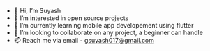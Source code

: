 - 👋 Hi, I’m Suyash
- 👀 I’m interested in open source projects
- 🌱 I’m currently learning mobile app developement using flutter
- 💞️ I’m looking to collaborate on any project, a beginner can handle
- 📫 Reach me via email - gsuyash017@gmail.com

<!---
Gsuyash20/Gsuyash20 is a ✨ special ✨ repository because its `README.md` (this file) appears on your GitHub profile.
You can click the Preview link to take a look at your changes.
--->
